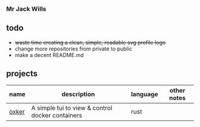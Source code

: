 ### Mr Jack Wills
## todo

+ ~~waste time creating a clean, simple, readable svg profile logo~~
+ change more repositories from private to public
+ make a decent README.md

## projects

|name|description|language|other notes|
|---|---|---|---|
|[oxker](https://www.github.com/mrjackwills/oxker)|A simple tui to view & control docker containers |rust||
